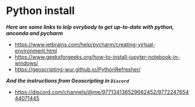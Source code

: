 # Python install

***Here are some links to lelp evrybody to get up-to-date with python, anconda and  pycharm***
- https://www.jetbrains.com/help/pycharm/creating-virtual-environment.html 
- https://www.geeksforgeeks.org/how-to-install-jupyter-notebook-in-windows/
- https://geoscripting-wur.github.io/PythonRefresher/

***And the instructions from Geoscripting in `Discord`***
- https://discord.com/channels/@me/977134136529682452/977224765444071445
